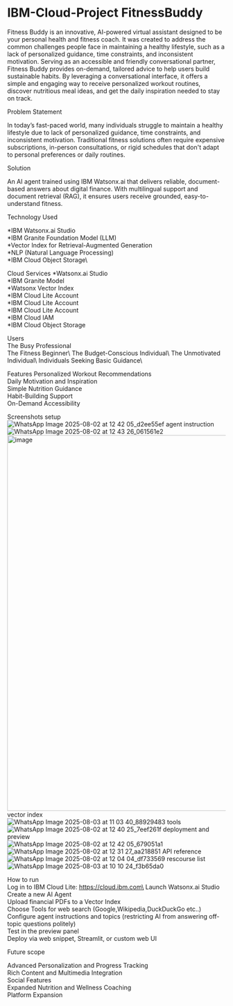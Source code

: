 # IBM-Cloud-Project FitnessBuddy
Fitness Buddy is an innovative, AI-powered virtual assistant designed to be your personal health and fitness coach. It was created to address the common challenges people face in maintaining a healthy lifestyle, such as a lack of personalized guidance, time constraints, and inconsistent motivation.
Serving as an accessible and friendly conversational partner, Fitness Buddy provides on-demand, tailored advice to help users build sustainable habits. By leveraging a conversational interface, it offers a simple and engaging way to receive personalized workout routines, discover nutritious meal ideas, and get the daily inspiration needed to stay on track.


Problem Statement 

In today’s fast-paced world, many individuals struggle to maintain a healthy lifestyle due to lack of personalized guidance, time constraints, and inconsistent motivation. Traditional fitness solutions often require expensive subscriptions, in-person consultations, or rigid schedules that don't adapt to personal preferences or daily routines.

Solution

An AI agent trained using IBM Watsonx.ai that delivers reliable, document-based answers about digital finance. With multilingual support and document retrieval (RAG), it ensures users receive grounded, easy-to-understand fitness.

Technology Used

*IBM Watsonx.ai Studio\
*IBM Granite Foundation Model (LLM)\
*Vector Index for Retrieval-Augmented Generation\
*NLP (Natural Language Processing)\
*IBM Cloud Object Storage\

Cloud Services
*Watsonx.ai Studio\
*IBM Granite Model\
*Watsonx Vector Index\
*IBM Cloud Lite Account\
*IBM Cloud Lite Account\
*IBM Cloud Lite Account\
*IBM Cloud IAM\
*IBM Cloud Object Storage

Users\
The Busy Professional\
The Fitness Beginner\ 
The Budget-Conscious Individual\ 
The Unmotivated Individual\ 
Individuals Seeking Basic Guidance\

Features
Personalized Workout Recommendations\
Daily Motivation and Inspiration\
Simple Nutrition Guidance\
Habit-Building Support\
On-Demand Accessibility

Screenshots
setup\
![WhatsApp Image 2025-08-02 at 12 42 05_d2ee55ef](https://github.com/user-attachments/assets/6f9df913-3662-4a84-bbb1-cfcb1d0c6f37)
agent instruction\
![WhatsApp Image 2025-08-02 at 12 43 26_061561e2](https://github.com/user-attachments/assets/8a4fe31a-d55a-4f36-bfd1-b678959d4085)
<img width="1919" height="867" alt="image" src="https://github.com/user-attachments/assets/3aec27db-ef08-4f20-aff8-fccf362e8532" />
vector index\
![WhatsApp Image 2025-08-03 at 11 03 40_88929483](https://github.com/user-attachments/assets/c75a833b-ee73-4cfb-8aae-cfbb55370143)
tools\
![WhatsApp Image 2025-08-02 at 12 40 25_7eef261f](https://github.com/user-attachments/assets/52520507-943d-4884-b307-2119cb432e1f)
deployment and preview\
![WhatsApp Image 2025-08-02 at 12 42 05_679051a1](https://github.com/user-attachments/assets/f6365e5b-edbe-4dfd-bcd0-0d2bb69002c5)
![WhatsApp Image 2025-08-02 at 12 31 27_aa218851](https://github.com/user-attachments/assets/6312c154-169b-4f0d-a3b8-860225dba05f)
API reference\
![WhatsApp Image 2025-08-02 at 12 04 04_df733569](https://github.com/user-attachments/assets/95685f0e-6691-44b0-bf9f-c8019516a809)
rescourse list\
![WhatsApp Image 2025-08-03 at 10 10 24_f3b65da0](https://github.com/user-attachments/assets/44ae7c50-bab2-494c-a1f0-5b4fca0dbd1e)

How to run\
Log in to IBM Cloud Lite: https://cloud.ibm.com\
Launch Watsonx.ai Studio\
Create a new AI Agent\
Upload financial PDFs to a Vector Index\
Choose Tools for web search (Google,Wikipedia,DuckDuckGo etc..)\
Configure agent instructions and topics (restricting AI from answering off-topic questions politely)\
Test in the preview panel\
Deploy via web snippet, Streamlit, or custom web UI

Future scope

Advanced Personalization and Progress Tracking\
Rich Content and Multimedia Integration\
Social Features\
Expanded Nutrition and Wellness Coaching\
Platform Expansion
